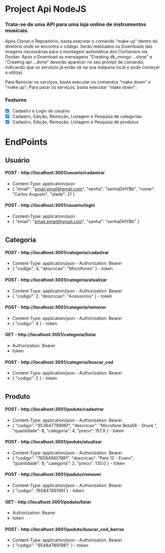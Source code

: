# Project Api NodeJS


### Trata-se de uma API para uma loja online de instrumentos musicais.

Após Clonar o Repositório, basta executar o comando "make up" dentro do diretório onde se encontra o código.
Serão realizados os Downloads das imagens necessárias para a montagem automática dos Containers via Docker.
Após o Download as mensagens "Creating db_mongo ...done" e "Creating api ...done" deverão aparecer no seu prompt de comando, indicando que os serviços já estão ok na sua máquina local e pode começar a utilizar.

Para Reiniciar os serviços, basta executar os comandos "make down" e "make up";
Para parar os serviços, basta executar "make down";

### Features

- [x] Cadastro e Login do usuário
- [x] Cadastro, Edição, Remoção, Listagem e Pesquisa de categorias
- [x] Cadastro, Edição, Remoção, Listagem e Pesquisa de produtos

# EndPoints

## Usuário
#### POST - http://localhost:3001/usuario/cadastrar
* Content-Type: application/json
* {
	"email": "email.email@gmail.com",
	"senha": "senhaDHYBb",
	"nome": "Carlos Augusto",
	"idade": 21
}


#### POST - http://localhost:3001/usuario/login
* Content-Type: application/json
* {
	"email": "email.email@gmail.com",
	"senha": "senhaDHYBb"
}  
#

## Categoria
#### POST - http://localhost:3001/categoria/cadastrar
* Content-Type: application/json - Authorization: Bearer
* {
    "codigo": 4,
    "descricao": "Microfones"
} - token

#### POST - http://localhost:3001/categoria/atualizar
* Content-Type: application/json - Authorization: Bearer
* {
	"codigo": 2,
	"descricao": "Acessorios"
} - token

#### POST - http://localhost:3001/categoria/remover
* Content-Type: application/json - Authorization: Bearer
* {
	"codigo": 4
} - token

#### GET  - http://localhost:3001/categoria/listar
* Authorization: Bearer
* token

#### POST - http://localhost:3001/categoria/buscar_cod
* Content-Type: application/json - Authorization: Bearer
* {
	"codigo": 2
} - token
#

## Produto
#### POST - http://localhost:3001/poduto/cadastrar
* Content-Type: application/json - Authorization: Bearer
* {
    "codigo": "653647799981",
    "descricao": "Microfone Beta58 - Shure ",
    "quantidade": 8,
    "categoria": 4,
    "preco": 157.9
  } - token
  
#### POST - http://localhost:3001/poduto/atualizar
* Content-Type: application/json - Authorization: Bearer
* {
	"codigo": "765848651981",
  "descricao": "Pele 12 - Evans",
  "quantidade": 9,
  "categoria": 2,
  "preco": 130.0
} - token

#### POST - http://localhost:3001/poduto/remover
* Content-Type: application/json - Authorization: Bearer
* {
	"codigo": 765847891981
} - token

#### GET  - http://localhost:3001/poduto/listar
* Authorization: Bearer
* token

#### POST - http://localhost:3001/poduto/buscar_cod_barras
* Content-Type: application/json - Authorization: Bearer
* {
	"codigo": "654847891981"
} - token